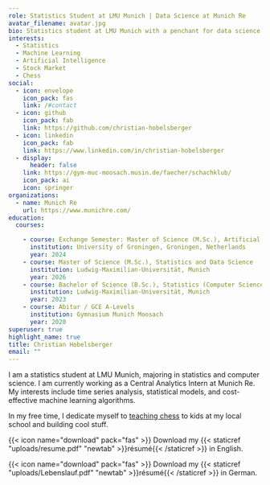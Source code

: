 ```yaml
---
role: Statistics Student at LMU Munich | Data Science at Munich Re
avatar_filename: avatar.jpg
bio: Statistics student at LMU Munich with a penchant for data science and chess!
interests:
  - Statistics
  - Machine Learning
  - Artificial Intelligence
  - Stock Market
  - Chess
social:
  - icon: envelope
    icon_pack: fas
    link: /#contact
  - icon: github
    icon_pack: fab
    link: https://github.com/christian-hobelsberger
  - icon: linkedin
    icon_pack: fab
    link: https://www.linkedin.com/in/christian-hobelsberger
  - display:
      header: false
    link: https://gym-muc-moosach.musin.de/faecher/schachklub/
    icon_pack: ai
    icon: springer
organizations:
  - name: Munich Re
    url: https://www.munichre.com/
education:
  courses:

    - course: Exchange Semester: Master of Science (M.Sc.), Artificial Intelligence
      institution: University of Groningen, Groningen, Netherlands
      year: 2024
    - course: Master of Science (M.Sc.), Statistics and Data Science
      institution: Ludwig-Maximilian-Universität, Munich
      year: 2026
    - course: Bachelor of Science (B.Sc.), Statistics (Computer Science)
      institution: Ludwig-Maximilian-Universität, Munich
      year: 2023
    - course: Abitur / GCE A-Levels
      institution: Gymnasium Munich Moosach
      year: 2020
superuser: true
highlight_name: true
title: Christian Hobelsberger
email: ""
---
```

I am a statistics student at LMU Munich, majoring in statistics and computer science. I am currently working as a Central Analytics Intern at Munich Re. My interests include time series analysis, statistical models, and cost-effective machine learning algorithms.

In my free time, I dedicate myself to [teaching chess](https://gym-muc-moosach.musin.de/faecher/schachklub/) to kids at my local school and building cool stuff.

{{< icon name="download" pack="fas" >}} Download my {{< staticref "uploads/resume.pdf" "newtab" >}}résumé{{< /staticref >}} in English.

{{< icon name="download" pack="fas" >}} Download my {{< staticref "uploads/Lebenslauf.pdf" "newtab" >}}résumé{{< /staticref >}} in German.
